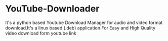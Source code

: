 # YouTube-Downloader
It's a python based Youtube Download Manager for   audio and video format download.It's a linux based (.deb) application.For Easy and High Quality video download form youtube link
